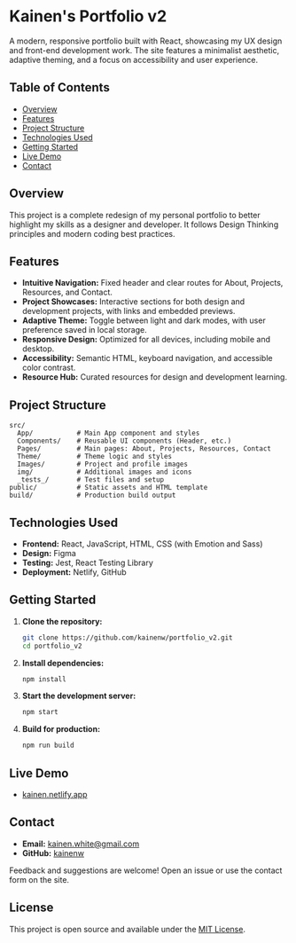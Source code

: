 
# Kainen's Portfolio v2

A modern, responsive portfolio built with React, showcasing my UX design and front-end development work. The site features a minimalist aesthetic, adaptive theming, and a focus on accessibility and user experience.

## Table of Contents
- [Overview](#overview)
- [Features](#features)
- [Project Structure](#project-structure)
- [Technologies Used](#technologies-used)
- [Getting Started](#getting-started)
- [Live Demo](#live-demo)
- [Contact](#contact)

## Overview
This project is a complete redesign of my personal portfolio to better highlight my skills as a designer and developer. It follows Design Thinking principles and modern coding best practices.

## Features
- **Intuitive Navigation:** Fixed header and clear routes for About, Projects, Resources, and Contact.
- **Project Showcases:** Interactive sections for both design and development projects, with links and embedded previews.
- **Adaptive Theme:** Toggle between light and dark modes, with user preference saved in local storage.
- **Responsive Design:** Optimized for all devices, including mobile and desktop.
- **Accessibility:** Semantic HTML, keyboard navigation, and accessible color contrast.
- **Resource Hub:** Curated resources for design and development learning.

## Project Structure
```
src/
  App/           # Main App component and styles
  Components/    # Reusable UI components (Header, etc.)
  Pages/         # Main pages: About, Projects, Resources, Contact
  Theme/         # Theme logic and styles
  Images/        # Project and profile images
  img/           # Additional images and icons
  _tests_/       # Test files and setup
public/          # Static assets and HTML template
build/           # Production build output
```

## Technologies Used
- **Frontend:** React, JavaScript, HTML, CSS (with Emotion and Sass)
- **Design:** Figma
- **Testing:** Jest, React Testing Library
- **Deployment:** Netlify, GitHub

## Getting Started
1. **Clone the repository:**
   ```bash
   git clone https://github.com/kainenw/portfolio_v2.git
   cd portfolio_v2
   ```
2. **Install dependencies:**
   ```bash
   npm install
   ```
3. **Start the development server:**
   ```bash
   npm start
   ```
4. **Build for production:**
   ```bash
   npm run build
   ```

## Live Demo
- [kainen.netlify.app](https://kainen.netlify.app)

## Contact
- **Email:** [kainen.white@gmail.com](mailto:kainen.white@gmail.com)
- **GitHub:** [kainenw](https://github.com/kainenw)

Feedback and suggestions are welcome! Open an issue or use the contact form on the site.

## License
This project is open source and available under the [MIT License](LICENSE).
